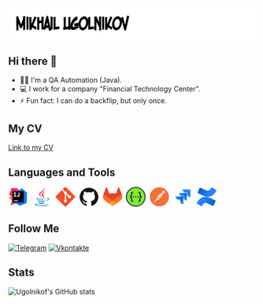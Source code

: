 ![Header](https://github.com/Ugolnikof/Ugolnikof/blob/main/assets/image_left.png)

## Hi there 👋

- 👨‍💻 I'm a QA Automation (Java).
- 💻 I work for a company "Financial Technology Center".
- ⚡ Fun fact: I can do a backflip, but only once.

## My CV

[Link to my CV](https://drive.google.com/file/d/1hEOkSI1bYU67-KID5s4G7kRRfr0mYFKC/view?usp=sharing)

## Languages and Tools
<div>
<img src="https://github.com/devicons/devicon/blob/master/icons/intellij/intellij-original.svg" title="Intellij" alt="Intellij" width="40" height="40"/>&nbsp;
<img src="https://github.com/devicons/devicon/blob/master/icons/java/java-original.svg" title="Java" alt="Java" width="40" height="40"/>&nbsp;
<img src="https://github.com/devicons/devicon/blob/master/icons/git/git-original.svg" title="Git" alt="Git" width="40" height="40"/>&nbsp;
<img src="https://github.com/devicons/devicon/blob/master/icons/github/github-original.svg" title="GitHub" alt="GitHub" width="40" height="40"/>&nbsp;
<img src="https://github.com/devicons/devicon/blob/master/icons/gitlab/gitlab-original.svg" title="GitLab" alt="GitLab" width="40" height="40"/>&nbsp;
<img src="https://github.com/devicons/devicon/blob/master/icons/swagger/swagger-original.svg" title="Swagger" alt="Swagger" width="40" height="40"/>&nbsp;
<img src="https://github.com/devicons/devicon/blob/master/icons/postman/postman-original.svg" title="Postman" alt="Postman" width="40" height="40"/>&nbsp;
<img src="https://github.com/devicons/devicon/blob/master/icons/jira/jira-original.svg" title="Jira" alt="Jira" width="40" height="40"/>&nbsp;
<img src="https://github.com/devicons/devicon/blob/master/icons/confluence/confluence-original.svg" title="Confluence" alt="Confluence" width="40" height="40"/>&nbsp;
</div>

[//]: # (![Figma]&#40;https://img.shields.io/badge/Figma-FFFFFF?style=for-the-badge&logo=figma&logoColor=a25aff&#41;)
[//]: # (![Charles]&#40;https://img.shields.io/badge/Charles-FFFFFF?style=for-the-badge&logo=Betfair&logoColor=00FF00&#41;)
[//]: # (![PostgreSQL]&#40;https://img.shields.io/badge/PostgreSQL-FFFFFF?style=for-the-badge&logo=PostgreSQL&logoColor=316193&#41;)
[//]: # (![DevTools]&#40;https://img.shields.io/badge/DevTools-FFFFFF?style=for-the-badge&logo=googlechrome&logoColor=fbbc05&#41;)
[//]: # (![Jenkins]&#40;https://img.shields.io/badge/Jenkins-FFFFFF?style=for-the-badge&logo=jenkins&logoColor=000000&#41;)

## Follow Me

[![Telegram](https://img.shields.io/badge/Telegram-FFFFFF?style=for-the-badge&logo=telegram&logoColor=279fdb)](https://t.me/MikhailUgolnikov)
[![Vkontakte](https://img.shields.io/badge/Vkontakte-FFFFFF?style=for-the-badge&logo=vk&logoColor=0077ff)](https://vk.com/id4654107)

## Stats

![Ugolnikof's GitHub stats](https://github-readme-stats.vercel.app/api?username=Ugolnikof&show_icons=true)
